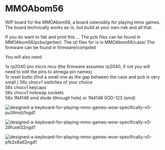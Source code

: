 # MMOAbom56
WIP board for the MMOAbom56, a board ostensibly for playing mmo games.
The board technically works as-is, but build at your own risk and all that.

If you do want to fab and print this ...
The pcb files can be found in MMOAbom56/pcbs/gerber/. 
The stl files for is in MMOAbom56/case/
The firmware can be found in firmware/compiled

You will also need

1x rp2040 pro micro mcu (the firmware assumes rp2040, if not you will need to edit the pins to atmega pin names)  
1x reset butto (find a small one as the gap between the case and pcb is very small.)
56x chocv1 switches of your choice  
56x chocv1 keycaps  
56x chocv1 hotswap sockets  
56x 1N4148 smd diode (through hole) or 1N4148 SOD-123 (smd)  


![designed-a-keyboard-for-playing-mmo-games-wow-specifically-v0-pu3llmdz1ngd1](https://github.com/user-attachments/assets/b6aecd6e-59f3-47c9-9ba4-c118eb583ca5)

![designed-a-keyboard-for-playing-mmo-games-wow-specifically-v0-29fuxel32ngd1](https://github.com/user-attachments/assets/9464efcb-f237-45fa-97ff-d661d3bbb68c)

![designed-a-keyboard-for-playing-mmo-games-wow-specifically-v0-pfk2x8a62ngd1](https://github.com/user-attachments/assets/1233711d-44f9-49da-bd0c-b3da53f3e18a)
